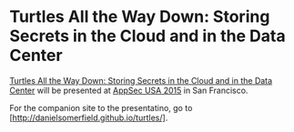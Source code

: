 # Turtles All the Way Down: Storing Secrets in the Cloud and in the Data Center

[Turtles All the Way Down: Storing Secrets in the Cloud and in the Data Center](http://appsecusa2015.sched.org/event/621130a7c1090d129134ab6fb1c3cba4)
 will be presented at [AppSec USA 2015](https://2015.appsecusa.org/) in San Francisco.

For the companion site to the presentatino, go to [http://danielsomerfield.github.io/turtles/].
